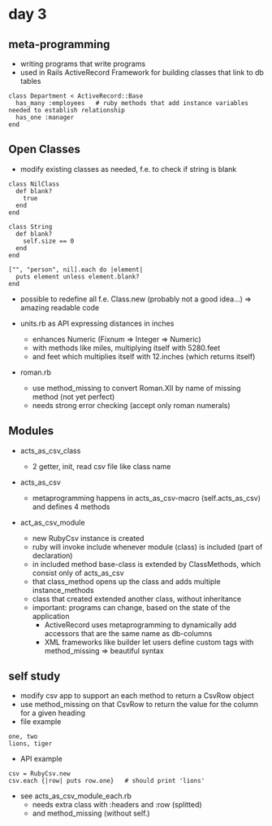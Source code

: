 # day 3

## meta-programming
- writing programs that write programs
- used in Rails ActiveRecord Framework for building classes that link to db tables
```
class Department < ActiveRecord::Base
  has_many :employees	# ruby methods that add instance variables needed to establish relationship
  has_one :manager
end
```

## Open Classes
- modify existing classes as needed, f.e. to check if string is blank
```
class NilClass
  def blank?
    true
  end
end

class String
  def blank?
    self.size == 0
  end
end

["", "person", nil].each do |element|
  puts element unless element.blank?
end
```
- possible to redefine all f.e. Class.new (probably not a good idea...)
	=> amazing readable code

- units.rb as API expressing distances in inches
	- enhances Numeric (Fixnum => Integer => Numeric)
	- with methods like miles, multiplying itself with 5280.feet
	- and feet which multiplies itself with 12.inches (which returns itself)

- roman.rb
	- use method_missing to convert Roman.XII by name of missing method (not yet perfect)
	- needs strong error checking (accept only roman numerals) 

## Modules

- acts_as_csv_class
  - 2 getter, init, read csv file like class name

- acts_as_csv
  - metaprogramming happens in acts_as_csv-macro (self.acts_as_csv) and defines 4 methods

- act_as_csv_module
  - new RubyCsv instance is created
  - ruby will invoke include whenever module (class) is included (part of declaration)
  - in included method base-class is extended by ClassMethods, which consist only of acts_as_csv
  - that class_method opens up the class and adds multiple instance_methods
  - class that created extended another class, without inheritance
  - important: programs can change, based on the state of the application
	- ActiveRecord uses metaprogramming to dynamically add accessors that are the same name as db-columns
    - XML frameworks like builder let users define custom tags with method_missing => beautiful syntax

## self study
- modify csv app to support an each method to return a CsvRow object
- use method_missing on that CsvRow to return the value for the column for a given heading
- file example
```
one, two
lions, tiger
```
- API example
```
csv = RubyCsv.new
csv.each {|row| puts row.one}	# should print 'lions'
```
- see acts_as_csv_module_each.rb
	- needs extra class with :headers and :row (splitted)
	- and method_missing (without self.)
